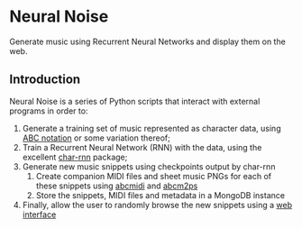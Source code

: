 # Neural Noise
Generate music using Recurrent Neural Networks and display them on the web.

## Introduction

Neural Noise is a series of Python scripts that interact with external programs
in order to:

1. Generate a training set of music represented as character data, using
[ABC notation](http://abcnotation.com) or some variation thereof;
1. Train a Recurrent Neural Network (RNN) with the data, using the excellent
[char-rnn](https://github.com/karpathy/char-rnn) package;
1. Generate new music snippets using checkpoints output by char-rnn
   1. Create companion MIDI files and sheet music PNGs for each of these
   snippets using [abcmidi](https://github.com/audiodude/abcmidi) and
   [abcm2ps](https://github.com/audiodude/abcm2ps)
   1. Store the snippets, MIDI files and metadata in a MongoDB instance
1. Finally, allow the user to randomly browse the new snippets using a [web interface](http://nn.0-z-0.com)